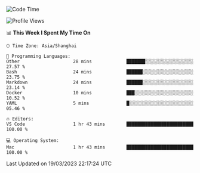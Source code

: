 <!--START_SECTION:waka-->
![Code Time](http://img.shields.io/badge/Code%20Time-456%20hrs%2020%20mins-blue)

![Profile Views](http://img.shields.io/badge/Profile%20Views-0-blue)

📊 **This Week I Spent My Time On** 

```text
🕑︎ Time Zone: Asia/Shanghai

💬 Programming Languages: 
Other                    28 mins             ███████░░░░░░░░░░░░░░░░░░   27.57 % 
Bash                     24 mins             ██████░░░░░░░░░░░░░░░░░░░   23.75 % 
Markdown                 24 mins             ██████░░░░░░░░░░░░░░░░░░░   23.14 % 
Docker                   10 mins             ███░░░░░░░░░░░░░░░░░░░░░░   10.52 % 
YAML                     5 mins              █░░░░░░░░░░░░░░░░░░░░░░░░   05.46 % 

🔥 Editors: 
VS Code                  1 hr 43 mins        █████████████████████████   100.00 % 

💻 Operating System: 
Mac                      1 hr 43 mins        █████████████████████████   100.00 % 
```


 Last Updated on 19/03/2023 22:17:24 UTC
<!--END_SECTION:waka-->
